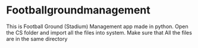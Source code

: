 # Footballgroundmanagement
This is Football Ground (Stadium) Management app made in python.
Open the CS folder and import all the files into system.
Make sure that All the files are in the same directory 

